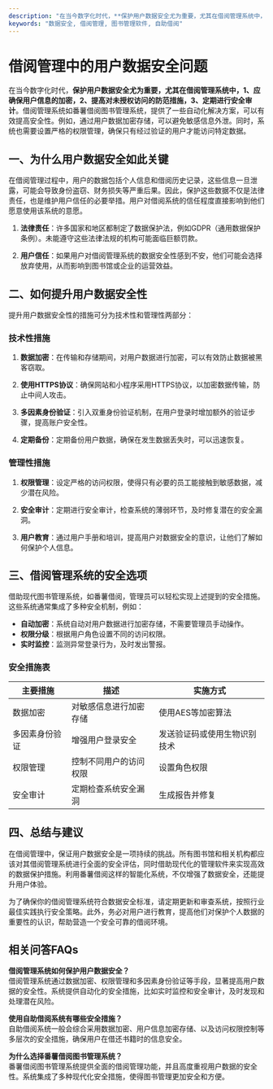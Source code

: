 ```yaml
---
description: "在当今数字化时代，**保护用户数据安全尤为重要，尤其在借阅管理系统中，1、应确保用户信息的加密，2、提高对未授权访问的防范措施，3、定期进行安全审计**。借阅管理系统如番薯借阅图书管理系统，提供了一些自动化解决方案，可以有效提高安全性。例如，通过用户数据加密存储，可以避免敏感信息外泄。同时，系统也需要设置严格的权限管理，确保只有经过验证的用户才能访问特定数据。"
keywords: "数据安全, 借阅管理, 图书管理软件, 自助借阅"
---
```

# 借阅管理中的用户数据安全问题

在当今数字化时代，**保护用户数据安全尤为重要，尤其在借阅管理系统中，1、应确保用户信息的加密，2、提高对未授权访问的防范措施，3、定期进行安全审计**。借阅管理系统如番薯借阅图书管理系统，提供了一些自动化解决方案，可以有效提高安全性。例如，通过用户数据加密存储，可以避免敏感信息外泄。同时，系统也需要设置严格的权限管理，确保只有经过验证的用户才能访问特定数据。

## 一、为什么用户数据安全如此关键

在借阅管理过程中，用户的数据包括个人信息和借阅历史记录，这些信息一旦泄露，可能会导致身份盗窃、财务损失等严重后果。因此，保护这些数据不仅是法律责任，也是维护用户信任的必要举措。用户对借阅系统的信任程度直接影响到他们愿意使用该系统的意愿。

1. **法律责任**：许多国家和地区都制定了数据保护法，例如GDPR（通用数据保护条例）。未能遵守这些法律法规的机构可能面临巨额罚款。
  
2. **用户信任**：如果用户对借阅管理系统的数据安全性感到不安，他们可能会选择放弃使用，从而影响到图书馆或企业的运营效益。

## 二、如何提升用户数据安全性

提升用户数据安全性的措施可分为技术性和管理性两部分：

### 技术性措施

1. **数据加密**：在传输和存储期间，对用户数据进行加密，可以有效防止数据被黑客窃取。
  
2. **使用HTTPS协议**：确保网站和小程序采用HTTPS协议，以加密数据传输，防止中间人攻击。
  
3. **多因素身份验证**：引入双重身份验证机制，在用户登录时增加额外的验证步骤，提高账户安全性。

4. **定期备份**：定期备份用户数据，确保在发生数据丢失时，可以迅速恢复。

### 管理性措施

1. **权限管理**：设定严格的访问权限，使得只有必要的员工能接触到敏感数据，减少潜在风险。

2. **安全审计**：定期进行安全审计，检查系统的薄弱环节，及时修复潜在的安全漏洞。

3. **用户教育**：通过用户手册和培训，提高用户对数据安全的意识，让他们了解如何保护个人信息。

## 三、借阅管理系统的安全选项

借助现代图书管理系统，如番薯借阅，管理员可以轻松实现上述提到的安全措施。这些系统通常集成了多种安全机制，例如：

- **自动加密**：系统自动对用户数据进行加密存储，不需要管理员手动操作。
- **权限分级**：根据用户角色设置不同的访问权限。
- **实时监控**：监测异常登录行为，及时发出警报。

### 安全措施表

| 主要措施      | 描述                         | 实施方式                       |
|---------------|------------------------------|--------------------------------|
| 数据加密      | 对敏感信息进行加密存储     | 使用AES等加密算法             |
| 多因素身份验证| 增强用户登录安全           | 发送验证码或使用生物识别技术 |
| 权限管理      | 控制不同用户的访问权限      | 设置角色权限                  |
| 安全审计      | 定期检查系统安全漏洞        | 生成报告并修复                |

## 四、总结与建议

在借阅管理中，保证用户数据安全是一项持续的挑战。所有图书馆和相关机构都应该对其借阅管理系统进行全面的安全评估，同时借助现代化的管理软件来实现高效的数据保护措施。利用番薯借阅这样的智能化系统，不仅增强了数据安全，还能提升用户体验。

为了确保你的借阅管理系统符合数据安全标准，请定期更新和审查系统，按照行业最佳实践执行安全策略。此外，务必对用户进行教育，提高他们对保护个人数据的重要性的认识，帮助营造一个安全可靠的借阅环境。

## 相关问答FAQs

**借阅管理系统如何保护用户数据安全？**  
借阅管理系统通过数据加密、权限管理和多因素身份验证等手段，显著提高用户数据的安全性。系统提供自动化的安全措施，比如实时监控和安全审计，及时发现和处理潜在风险。

**使用自助借阅系统有哪些安全措施？**  
自助借阅系统一般会综合采用数据加密、用户信息加密存储、以及访问权限控制等多层次的安全措施，确保用户在借还书籍时的信息安全。

**为什么选择番薯借阅图书管理系统？**  
番薯借阅图书管理系统提供全面的借阅管理功能，并且高度重视用户数据的安全性。系统集成了多种现代化安全措施，使得图书管理更加安全和方便。
